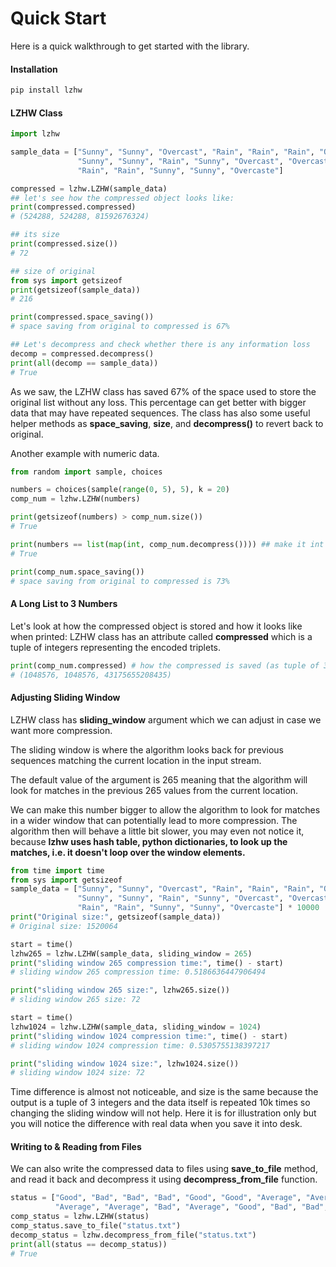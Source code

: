 # Quick Start

Here is a quick walkthrough to get started with the library.
#### Installation
```bash
pip install lzhw
```
#### LZHW Class
```python
import lzhw

sample_data = ["Sunny", "Sunny", "Overcast", "Rain", "Rain", "Rain", "Overcast", 
               "Sunny", "Sunny", "Rain", "Sunny", "Overcast", "Overcast", "Rain", 
               "Rain", "Rain", "Sunny", "Sunny", "Overcaste"]

compressed = lzhw.LZHW(sample_data)
## let's see how the compressed object looks like:
print(compressed.compressed)
# (524288, 524288, 81592676324)

## its size
print(compressed.size())
# 72

## size of original
from sys import getsizeof
print(getsizeof(sample_data))
# 216

print(compressed.space_saving())
# space saving from original to compressed is 67%

## Let's decompress and check whether there is any information loss
decomp = compressed.decompress()
print(all(decomp == sample_data))
# True
```

As we saw, the LZHW class has saved 67% of the space used to store the original list without any loss. This percentage can get better with bigger data that may have repeated sequences.
The class has also some useful helper methods as **space_saving**, **size**, and **decompress()** to revert back to original.

Another example with numeric data.

```python
from random import sample, choices

numbers = choices(sample(range(0, 5), 5), k = 20)
comp_num = lzhw.LZHW(numbers)

print(getsizeof(numbers) > comp_num.size())
# True

print(numbers == list(map(int, comp_num.decompress()))) ## make it int again
# True

print(comp_num.space_saving())
# space saving from original to compressed is 73%
```
#### A Long List to 3 Numbers
Let's look at how the compressed object is stored and how it looks like when printed:
LZHW class has an attribute called **compressed** which is a tuple of integers representing the encoded triplets.

```python
print(comp_num.compressed) # how the compressed is saved (as tuple of 3 integers)
# (1048576, 1048576, 43175655208435)
```
#### Adjusting Sliding Window
LZHW class has **sliding_window** argument which we can adjust in case we want more compression. 

The sliding window is where the algorithm looks back for previous sequences matching the current location in the input stream. 

The default value of the argument is 265 meaning that the algorithm will look for matches in the previous 265 values from the current location.

We can make this number bigger to allow the algorithm to look for matches in a wider window that can potentially lead to more compression. The algorithm then will behave a little bit slower, you may even not notice it, because **lzhw uses hash table, python dictionaries, to look up the matches, i.e. it doesn't loop over the window elements.**

```python
from time import time
from sys import getsizeof
sample_data = ["Sunny", "Sunny", "Overcast", "Rain", "Rain", "Rain", "Overcast", 
               "Sunny", "Sunny", "Rain", "Sunny", "Overcast", "Overcast", "Rain", 
               "Rain", "Rain", "Sunny", "Sunny", "Overcaste"] * 10000
print("Original size:", getsizeof(sample_data))
# Original size: 1520064

start = time()
lzhw265 = lzhw.LZHW(sample_data, sliding_window = 265)
print("sliding window 265 compression time:", time() - start)
# sliding window 265 compression time: 0.5186636447906494

print("sliding window 265 size:", lzhw265.size())
# sliding window 265 size: 72

start = time()
lzhw1024 = lzhw.LZHW(sample_data, sliding_window = 1024)
print("sliding window 1024 compression time:", time() - start)
# sliding window 1024 compression time: 0.5305755138397217

print("sliding window 1024 size:", lzhw1024.size())
# sliding window 1024 size: 72
```
Time difference is almost not noticeable, and size is the same because the output is a tuple of 3 integers and the data itself is repeated 10k times so changing the sliding window will not help. Here it is for illustration only but you will notice the difference with real data when you save it into desk.
#### Writing to & Reading from Files
We can also write the compressed data to files using **save_to_file** method, 
and read it back and decompress it using **decompress_from_file** function.

```python
status = ["Good", "Bad", "Bad", "Bad", "Good", "Good", "Average", "Average", "Good",
          "Average", "Average", "Bad", "Average", "Good", "Bad", "Bad", "Good"]
comp_status = lzhw.LZHW(status)
comp_status.save_to_file("status.txt")
decomp_status = lzhw.decompress_from_file("status.txt")
print(all(status == decomp_status))
# True
```
